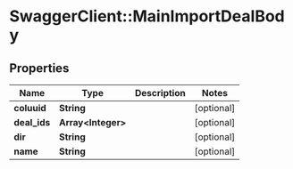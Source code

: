 # SwaggerClient::MainImportDealBody

## Properties
Name | Type | Description | Notes
------------ | ------------- | ------------- | -------------
**coluuid** | **String** |  | [optional] 
**deal_ids** | **Array&lt;Integer&gt;** |  | [optional] 
**dir** | **String** |  | [optional] 
**name** | **String** |  | [optional] 


